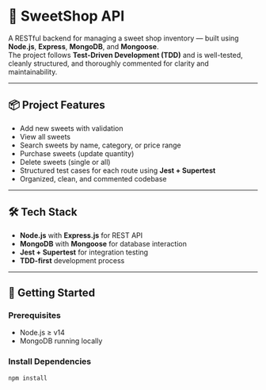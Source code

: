 # 🍬 SweetShop API

A RESTful backend for managing a sweet shop inventory — built using **Node.js**, **Express**, **MongoDB**, and **Mongoose**.  
The project follows **Test-Driven Development (TDD)** and is well-tested, cleanly structured, and thoroughly commented for clarity and maintainability.

---

## 📦 Project Features

- Add new sweets with validation
- View all sweets
- Search sweets by name, category, or price range
- Purchase sweets (update quantity)
- Delete sweets (single or all)
- Structured test cases for each route using **Jest + Supertest**
- Organized, clean, and commented codebase

---

## 🛠️ Tech Stack

- **Node.js** with **Express.js** for REST API
- **MongoDB** with **Mongoose** for database interaction
- **Jest + Supertest** for integration testing
- **TDD-first** development process

---

## 🚀 Getting Started

### Prerequisites

- Node.js ≥ v14
- MongoDB running locally

### Install Dependencies

```bash
npm install
```
